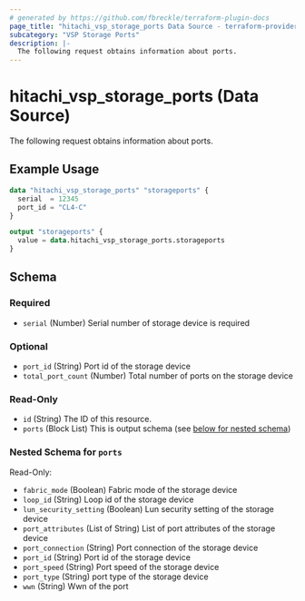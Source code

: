 ```yaml
---
# generated by https://github.com/fbreckle/terraform-plugin-docs
page_title: "hitachi_vsp_storage_ports Data Source - terraform-provider-hitachi"
subcategory: "VSP Storage Ports"
description: |-
  The following request obtains information about ports.
---
```


# hitachi_vsp_storage_ports (Data Source)

The following request obtains information about ports.

## Example Usage

```terraform
data "hitachi_vsp_storage_ports" "storageports" {
  serial  = 12345
  port_id = "CL4-C"
}

output "storageports" {
  value = data.hitachi_vsp_storage_ports.storageports
}
```

<!-- schema generated by tfplugindocs -->
## Schema

### Required

- `serial` (Number) Serial number of storage device is required

### Optional

- `port_id` (String) Port id of the storage device
- `total_port_count` (Number) Total number of ports on the storage device

### Read-Only

- `id` (String) The ID of this resource.
- `ports` (Block List) This is output schema (see [below for nested schema](#nestedblock--ports))

<a id="nestedblock--ports"></a>
### Nested Schema for `ports`

Read-Only:

- `fabric_mode` (Boolean) Fabric mode of the storage device
- `loop_id` (String) Loop id of the storage device
- `lun_security_setting` (Boolean) Lun security setting of the storage device
- `port_attributes` (List of String) List of port attributes of the storage device
- `port_connection` (String) Port connection of the storage device
- `port_id` (String) Port id of the storage device
- `port_speed` (String) Port speed of the storage device
- `port_type` (String) port type of the storage device
- `wwn` (String) Wwn of the port


